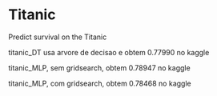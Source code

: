 # Titanic
Predict survival on the Titanic

titanic_DT usa arvore de decisao e obtem 0.77990 no kaggle

titanic_MLP, sem gridsearch, obtem 0.78947 no kaggle

titanic_MLP, com gridsearch, obtem 0.78468 no kaggle
